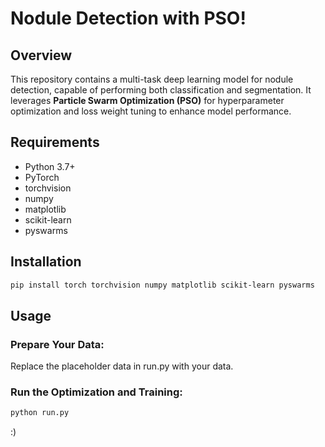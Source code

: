 # Nodule Detection with PSO!

## Overview

This repository contains a multi-task deep learning model for nodule detection, capable of performing both classification and segmentation. It leverages **Particle Swarm Optimization (PSO)** for hyperparameter optimization and loss weight tuning to enhance model performance.

## Requirements

- Python 3.7+
- PyTorch
- torchvision
- numpy
- matplotlib
- scikit-learn
- pyswarms

## Installation

```bash
pip install torch torchvision numpy matplotlib scikit-learn pyswarms
```

## Usage

### Prepare Your Data:
Replace the placeholder data in run.py with your data.

### Run the Optimization and Training:

```bash
python run.py
```
:)
